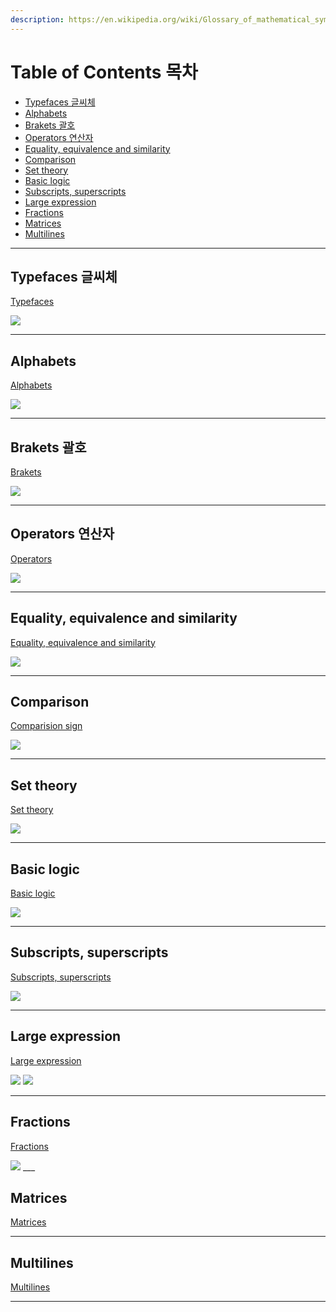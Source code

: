 ```yaml
---
description: https://en.wikipedia.org/wiki/Glossary_of_mathematical_symbols
---
```


# Table of Contents 목차
  - [Typefaces 글씨체](#typefaces-글씨체)
  - [Alphabets](#alphabets)
  - [Brakets 괄호](#brakets-괄호)
  - [Operators 연산자](#operators-연산자)
  - [Equality, equivalence and similarity](#equality-equivalence-and-similarity)
  - [Comparison](#comparison)
  - [Set theory](#set-theory)
  - [Basic logic](#basic-logic)
  - [Subscripts, superscripts](#subscripts-superscripts)
  - [Large expression](#large-expression)
  - [Fractions](#fractions)
  - [Matrices](#matrices)
  - [Multilines](#multilines)
___

## Typefaces 글씨체

[Typefaces](https://en.wikipedia.org/wiki/Help:Displaying_a_formula#Alphabets_and_typefaces)

<img src="img/Typeface.png">

___

## Alphabets

[Alphabets](https://en.wikipedia.org/wiki/Help:Displaying_a_formula#Alphabets_and_typefaces)

<img src="img/Alphabets.png">

___

## Brakets 괄호

[Brakets](https://en.wikipedia.org/wiki/Glossary_of_mathematical_symbols#Brackets)

<img src="img/Brakets.png">

___

## Operators 연산자

[Operators](https://en.wikipedia.org/wiki/Glossary_of_mathematical_symbols#Arithmetic_operators)

<img src="img/Arithmetic_operators.png">

___

## Equality, equivalence and similarity

[Equality, equivalence and similarity](https://en.wikipedia.org/wiki/Glossary_of_mathematical_symbols#Equality,_equivalence_and_similarity)

<img src="img/Equality,_equivalence_and_similarity.png">

___

## Comparison

[Comparision sign](https://en.wikipedia.org/wiki/Glossary_of_mathematical_symbols#Comparison)

<img src="img/Comparision.png">

___

## Set theory

[Set theory](https://en.wikipedia.org/wiki/Glossary_of_mathematical_symbols#Set_theory)

<img src="img/Set_theory.png">

___

## Basic logic

[Basic logic](https://en.wikipedia.org/wiki/List_of_logic_symbols)

<img src="img/Basic_logic.png">

___

## Subscripts, superscripts

[Subscripts, superscripts](https://en.wikipedia.org/wiki/Help:Displaying_a_formula#Larger_expressions)

<img src="img/Subscripts.png">

___

## Large expression

[Large expression](https://en.wikipedia.org/wiki/Help:Displaying_a_formula#Larger_expressions)

<img src="img/Large_expression_1.png">
<img src="img/Large_expression_2.png">

___

## Fractions

[Fractions](https://en.wikipedia.org/wiki/Help:Displaying_a_formula#Fractions,_matrices,_multilines)

<img src="img/Subscripts.png">
___

## Matrices

[Matrices](https://en.wikipedia.org/wiki/Help:Displaying_a_formula#Fractions,_matrices,_multilines)

___
## Multilines

[Multilines](https://en.wikipedia.org/wiki/Help:Displaying_a_formula#Fractions,_matrices,_multilines)

___